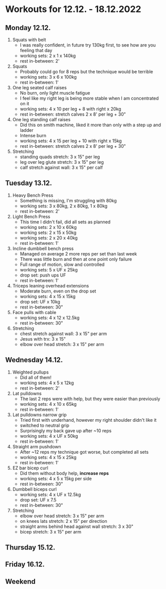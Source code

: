 # Workouts for 12.12. - 18.12.2022

## Monday 12.12.

1. Squats with belt
   - I was really confident, in future try 130kg first, to see how are you feeling that day
   - working sets: 2 x 1 x 140kg
   - rest in-between: 2'
2. Squats
   - Probably could go for 8 reps but the technique would be terrible
   - working sets: 3 x 6 x 100kg
   - rest in-between: 1'
3. One leg seated calf raises
   - No burn, only light muscle fatigue
   - I feel like my right leg is being more stable when I am concentrated on it
   - working sets: 4 x 10 per leg + 8 with right x 20kg
   - rest in-between: stretch calves 2 x 8' per leg + 30"
4. One leg standing calf raises
   - Did this on smith machine, liked it more than only with a step up and ladder
   - Intense burn
   - working sets: 4 x 15 per leg + 10 with right x 15kg
   - rest in-between: stretch calves 2 x 8' per leg + 30"
5. Stretching
   - standing quads stretch: 3 x 15" per leg
   - leg over leg glute stretch: 3 x 15" per leg
   - calf stretch against wall: 3 x 15" per calf

## Tuesday 13.12.

1. Heavy Bench Press
   - Something is missing, I'm struggling with 80kg
   - working sets: 3 x 80kg, 2 x 80kg, 1 x 80kg
   - rest in-between: 2'
2. Light Bench Press
   - This time I didn't fail, did all sets as planned
   - working sets: 2 x 10 x 60kg
   - working sets: 2 x 15 x 50kg
   - working sets: 2 x 20 x 40kg
   - rest in-between: 1'
3. Incline dumbbell bench press
   - Managed on average 2 more reps per set than last week
   - There was little burn and then at one point only failure
   - Full range of motion, slow and controlled
   - working sets: 5 x UF x 25kg
   - drop set: push ups UF
   - rest in-between: 1'
4. Triceps leaning overhead extensions
   - Moderate burn, even on the drop set
   - working sets: 4 x 15 x 15kg
   - drop set: UF x 10kg
   - rest in-between: 30"
5. Face pulls with cable
   - working sets: 4 x 12 x 12.5kg
   - rest in-between: 30"
6. Stretching
   - chest stretch against wall: 3 x 15" per arm
   - Jesus with trx: 3 x 15"
   - elbow over head stretch: 3 x 15" per arm

## Wednesday 14.12.

1. Weighted pullups
   - Did all of them!
   - working sets: 4 x 5 x 12kg
   - rest in-between: 2'
2. Lat pulldowns
   - The last 2 reps were with help, but they were easier than previously
   - working sets: 4 x 10 x 65kg
   - rest in-between: 1'
3. Lat pulldowns narrow grip
   - Tried first with underhand, however my right shoulder didn't like it
   - switched to neutral grip
   - Surprisingly my back gave up after ~10 reps
   - working sets: 4 x UF x 50kg
   - rest in-between: 1'
4. Straight arm pushdown
   - After ~12 reps my technique got worse, but completed all sets
   - working sets: 4 x 15 x 25kg
   - rest in-between: 1'
5. EZ bar bicep curl
   - Did them without body help, **increase reps**
   - working sets: 4 x 5 x 15kg per side
   - rest in-between: 30"
6. Dumbbell biceps curl
   - working sets: 4 x UF x 12.5kg
   - drop set: UF x 7.5
   - rest in-between: 30"
7. Stretching
   - elbow over head stretch: 3 x 15" per arm
   - on knees lats stretch: 2 x 15" per direction
   - straight arms behind head against wall stretch: 3 x 30"
   - bicep stretch: 3 x 15" per arm

## Thursday 15.12.

## Friday 16.12.

## Weekend
